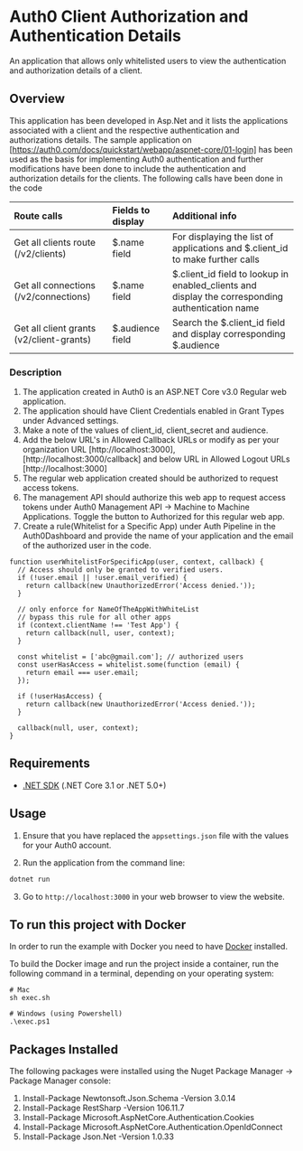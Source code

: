 # Auth0 Client Authorization and Authentication Details 

An application that allows only whitelisted users to view the authentication and authorization details of a client.

## Overview

This application has been developed in Asp.Net and it lists the applications associated with a client and the respective authentication and authorizations details.
The sample application on [https://auth0.com/docs/quickstart/webapp/aspnet-core/01-login] has been used as the basis for implementing Auth0 authentication and further modifications have been done to include the authentication and authorization details for the clients.
The following calls have been done in the code

| Route calls      						       | Fields to display| Additional info  |
|:-----------------------------------------|:-----------------|:--------------------------------------------------------------------------------------------------|
| Get all clients route (/v2/clients)      | $.name field     | For displaying the list of applications and $.client_id to make further calls                     |
| Get all connections (/v2/connections)    | $.name field     | $.client_id field to lookup in enabled_clients  and display the corresponding authentication name |
| Get all client grants (v2/client-grants) | $.audience field | Search the $.client_id field and display corresponding $.audience                                 |

### Description

1. The application created in Auth0 is an ASP.NET Core v3.0 Regular web application.
2. The application should have Client Credentials enabled in Grant Types under Advanced settings.
3. Make a note of the values of client_id, client_secret and audience.
4. Add the below URL's in Allowed Callback URLs or modify as per your organization URL
   [http://localhost:3000], [http://localhost:3000/callback]
   and below URL in Allowed Logout URLs
   [http://localhost:3000]
5. The regular web application created should be authorized to request access tokens. 
6. The management API should authorize this web app to request access tokens under Auth0 Management API -> Machine to Machine Applications. Toggle the button to Authorized for this regular web app.
7. Create a rule(Whitelist for a Specific App) under Auth Pipeline in the Auth0Dashboard and provide the name of your application and the email of the authorized user in the code.

```
function userWhitelistForSpecificApp(user, context, callback) {
  // Access should only be granted to verified users.
  if (!user.email || !user.email_verified) {
    return callback(new UnauthorizedError('Access denied.'));
  }

  // only enforce for NameOfTheAppWithWhiteList
  // bypass this rule for all other apps
  if (context.clientName !== 'Test App') {
    return callback(null, user, context);
  }

  const whitelist = ['abc@gmail.com']; // authorized users
  const userHasAccess = whitelist.some(function (email) {
    return email === user.email;
  });

  if (!userHasAccess) {
    return callback(new UnauthorizedError('Access denied.'));
  }

  callback(null, user, context);
}
```

## Requirements

- [.NET SDK](https://dotnet.microsoft.com/download) (.NET Core 3.1 or .NET 5.0+)

## Usage

1. Ensure that you have replaced the `appsettings.json` file with the values for your Auth0 account. 

2. Run the application from the command line:

```bash
dotnet run
```

3. Go to `http://localhost:3000` in your web browser to view the website. 

## To run this project with Docker

In order to run the example with Docker you need to have [Docker](https://docker.com/products/docker-desktop) installed.

To build the Docker image and run the project inside a container, run the following command in a terminal, depending on your operating system:

```
# Mac
sh exec.sh

# Windows (using Powershell)
.\exec.ps1
```

## Packages Installed
The following packages were installed using the Nuget Package Manager -> Package Manager console:
1. Install-Package Newtonsoft.Json.Schema -Version 3.0.14
2. Install-Package RestSharp -Version 106.11.7
3. Install-Package Microsoft.AspNetCore.Authentication.Cookies
4. Install-Package Microsoft.AspNetCore.Authentication.OpenIdConnect
5. Install-Package Json.Net -Version 1.0.33
